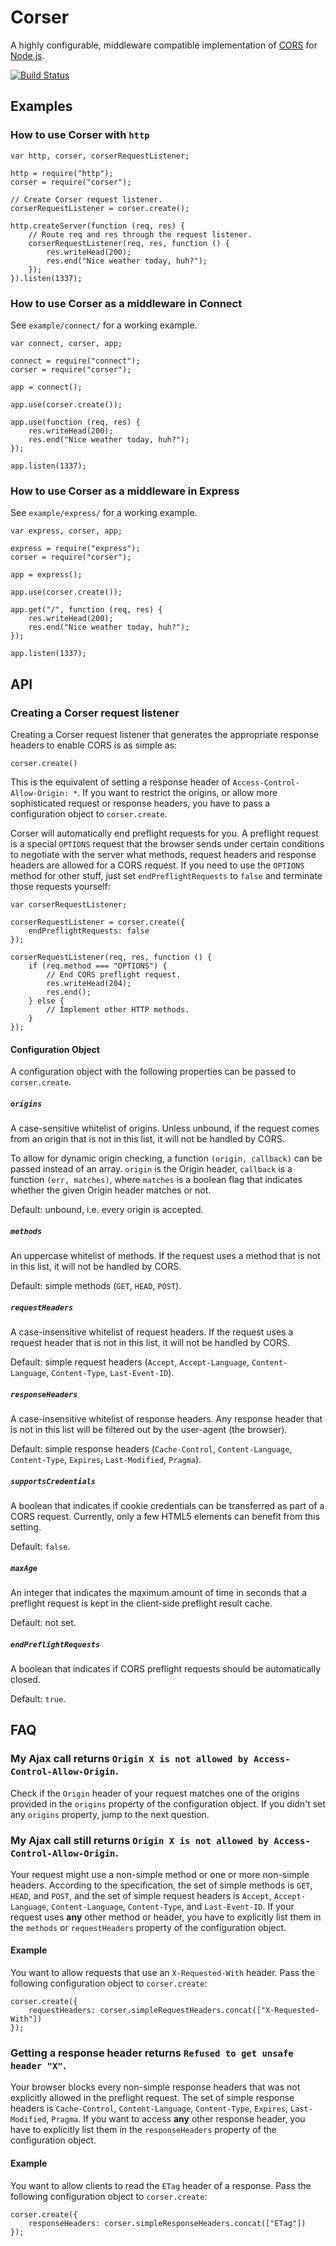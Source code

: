 Corser
=======

A highly configurable, middleware compatible implementation of [CORS](http://www.w3.org/TR/cors/) for [Node.js](http://nodejs.org/).

[![Build Status](https://secure.travis-ci.org/agrueneberg/Corser.png)](http://travis-ci.org/agrueneberg/Corser)


Examples
--------

### How to use Corser with `http`

    var http, corser, corserRequestListener;

    http = require("http");
    corser = require("corser");

    // Create Corser request listener.
    corserRequestListener = corser.create();

    http.createServer(function (req, res) {
        // Route req and res through the request listener.
        corserRequestListener(req, res, function () {
            res.writeHead(200);
            res.end("Nice weather today, huh?");
        });
    }).listen(1337);

### How to use Corser as a middleware in Connect

See `example/connect/` for a working example.

    var connect, corser, app;

    connect = require("connect");
    corser = require("corser");

    app = connect();

    app.use(corser.create());

    app.use(function (req, res) {
        res.writeHead(200);
        res.end("Nice weather today, huh?");
    });

    app.listen(1337);

### How to use Corser as a middleware in Express

See `example/express/` for a working example.

    var express, corser, app;

    express = require("express");
    corser = require("corser");

    app = express();

    app.use(corser.create());

    app.get("/", function (req, res) {
        res.writeHead(200);
        res.end("Nice weather today, huh?");
    });

    app.listen(1337);


API
---

### Creating a Corser request listener

Creating a Corser request listener that generates the appropriate response headers to enable CORS is as simple as:

    corser.create()

This is the equivalent of setting a response header of `Access-Control-Allow-Origin: *`. If you want to restrict the origins, or allow more sophisticated request or response headers, you have to pass a configuration object to `corser.create`.

Corser will automatically end preflight requests for you. A preflight request is a special `OPTIONS` request that the browser sends under certain conditions to negotiate with the server what methods, request headers and response headers are allowed for a CORS request. If you need to use the `OPTIONS` method for other stuff, just set `endPreflightRequests` to `false` and terminate those requests yourself:

    var corserRequestListener;

    corserRequestListener = corser.create({
        endPreflightRequests: false
    });

    corserRequestListener(req, res, function () {
        if (req.method === "OPTIONS") {
            // End CORS preflight request.
            res.writeHead(204);
            res.end();
        } else {
            // Implement other HTTP methods.
        }
    });


#### Configuration Object

A configuration object with the following properties can be passed to `corser.create`.

##### `origins`

A case-sensitive whitelist of origins. Unless unbound, if the request comes from an origin that is not in this list, it will not be handled by CORS.

To allow for dynamic origin checking, a function `(origin, callback)` can be passed instead of an array. `origin` is the Origin header, `callback` is a function `(err, matches)`, where `matches` is a boolean flag that indicates whether the given Origin header matches or not.

Default: unbound, i.e. every origin is accepted.

##### `methods`

An uppercase whitelist of methods. If the request uses a method that is not in this list, it will not be handled by CORS.

Default: simple methods (`GET`, `HEAD`, `POST`).

##### `requestHeaders`

A case-insensitive whitelist of request headers. If the request uses a request header that is not in this list, it will not be handled by CORS.

Default: simple request headers (`Accept`, `Accept-Language`, `Content-Language`, `Content-Type`, `Last-Event-ID`).

##### `responseHeaders`

A case-insensitive whitelist of response headers. Any response header that is not in this list will be filtered out by the user-agent (the browser).

Default: simple response headers (`Cache-Control`, `Content-Language`, `Content-Type`, `Expires`, `Last-Modified`, `Pragma`).

##### `supportsCredentials`

A boolean that indicates if cookie credentials can be transferred as part of a CORS request. Currently, only a few HTML5 elements can benefit from this setting.

Default: `false`.

##### `maxAge`

An integer that indicates the maximum amount of time in seconds that a preflight request is kept in the client-side preflight result cache.

Default: not set.

##### `endPreflightRequests`

A boolean that indicates if CORS preflight requests should be automatically closed.

Default: `true`.


FAQ
---

### My Ajax call returns `Origin X is not allowed by Access-Control-Allow-Origin`.

Check if the `Origin` header of your request matches one of the origins provided in the `origins` property of the configuration object. If you didn't set any `origins` property, jump to the next question.


### My Ajax call still returns `Origin X is not allowed by Access-Control-Allow-Origin`.

Your request might use a non-simple method or one or more non-simple headers. According to the specification, the set of simple methods is `GET`, `HEAD`, and `POST`, and the set of simple request headers is `Accept`, `Accept-Language`, `Content-Language`, `Content-Type`, and `Last-Event-ID`. If your request uses **any** other method or header, you have to explicitly list them in the `methods` or `requestHeaders` property of the configuration object.


#### Example

You want to allow requests that use an `X-Requested-With` header. Pass the following configuration object to `corser.create`:

    corser.create({
        requestHeaders: corser.simpleRequestHeaders.concat(["X-Requested-With"])
    });


### Getting a response header returns `Refused to get unsafe header "X"`.

Your browser blocks every non-simple response headers that was not explicitly allowed in the preflight request. The set of simple response headers is `Cache-Control`, `Content-Language`, `Content-Type`, `Expires`, `Last-Modified`, `Pragma`. If you want to access **any** other response header, you have to explicitly list them in the `responseHeaders` property of the configuration object.

#### Example

You want to allow clients to read the `ETag` header of a response. Pass the following configuration object to `corser.create`:

    corser.create({
        responseHeaders: corser.simpleResponseHeaders.concat(["ETag"])
    });

